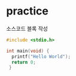 # practice

소스코드 블록 작성

```c
#include <stdio.h>

int main(void) {
  printf("Hello World");
  return 0;
 }
```
